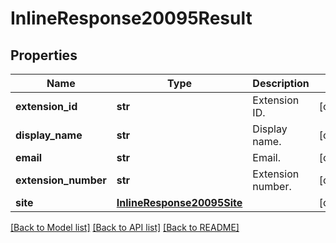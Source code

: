 # InlineResponse20095Result

## Properties
Name | Type | Description | Notes
------------ | ------------- | ------------- | -------------
**extension_id** | **str** | Extension ID. | [optional] 
**display_name** | **str** | Display name. | [optional] 
**email** | **str** | Email. | [optional] 
**extension_number** | **str** | Extension number. | [optional] 
**site** | [**InlineResponse20095Site**](InlineResponse20095Site.md) |  | [optional] 

[[Back to Model list]](../README.md#documentation-for-models) [[Back to API list]](../README.md#documentation-for-api-endpoints) [[Back to README]](../README.md)

